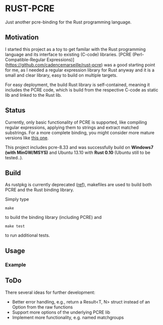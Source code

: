 # RUST-PCRE

Just another pcre-binding for the Rust programming language.

## Motivation

I started this project as a toy to get familar with the Rust programming language and its interface to existing (C-code) libraries.
[PCRE (Perl-Compatible-Regular Expressions)] (https://github.com/cadencemarseille/rust-pcre) was a good starting point for me, as I needed a regular expression library for Rust anyway and it is a small and clear library, easy to build on multiple targets.

For easy deployment, the build Rust library is self-contained, meaning it includes the PCRE code, which is build from the respective C-code as static lib and linked to the Rust lib.

## Status

Currently, only basic functionality of PCRE is supported, like compiling regular expressions, applying them to strings and extract matched substrings. For a more complete binding, you might consider more mature versions like [this one](https://github.com/cadencemarseille/rust-pcre).

This project includes pcre-8.33 and was successfully build on **Windows7 (with MinGW/MSYS)** and Ubuntu 13.10 with **Rust 0.10** (Ubuntu still to be tested..).

## Build

As rustpkg is currently deprecated ([ref](https://mail.mozilla.org/pipermail/rust-dev/2014-January/008224.html)), makefiles are used to build both PCRE and the Rust binding library.

Simply type 
```
make
```
to build the binding library (including PCRE) and
```
make test
```
to run additional tests.

## Usage

### Example

## ToDo

There several ideas for further development:
* Better error handling, e.g., return a Result<T, N> struct instead of an Option<T> from the raw functions
* Support more options of the underlying PCRE lib
* Implement more functionality, e.g. named matchgroups


